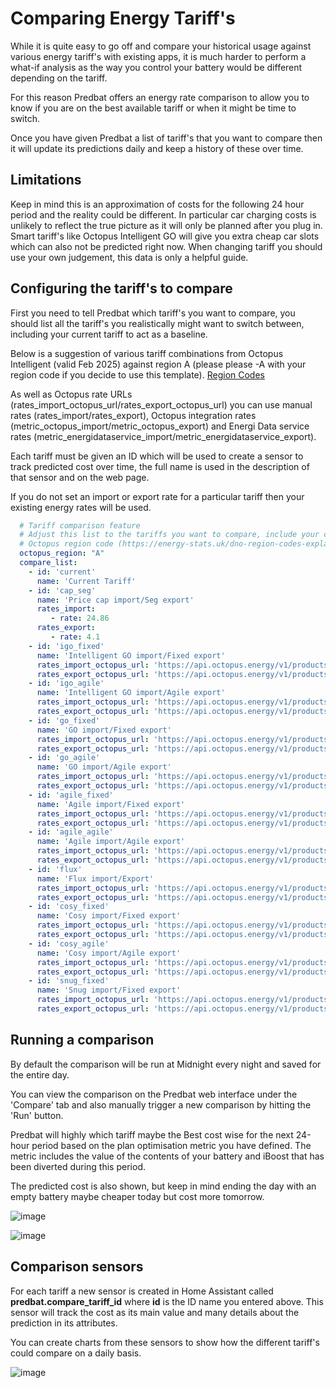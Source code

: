 # Comparing Energy Tariff's

While it is quite easy to go off and compare your historical usage against various energy tariff's with existing apps, it is much harder to perform a what-if analysis
as the way you control your battery would be different depending on the tariff.

For this reason Predbat offers an energy rate comparison to allow you to know if you are on the best available tariff or when it might be time to switch.

Once you have given Predbat a list of tariff's that you want to compare then it will update its predictions daily and keep a history of these over time.

## Limitations

Keep in mind this is an approximation of costs for the following 24 hour period and the reality could be different. In particular car charging costs is unlikely to reflect
the true picture as it will only be planned after you plug in. Smart tariff's like Octopus Intelligent GO will give you extra cheap car slots which can also not be
predicted right now. When changing tariff you should use your own judgement, this data is only a helpful guide.

## Configuring the tariff's to compare

First you need to tell Predbat which tariff's you want to compare, you should list all the tariff's you realistically might want to switch between, including your
current tariff to act as a baseline.

Below is a suggestion of various tariff combinations from Octopus Intelligent (valid Feb 2025) against region A (please please -A with your region code if you decide
to use this template). [Region Codes](https://energy-stats.uk/dno-region-codes-explained/)

As well as Octopus rate URLs (rates_import_octopus_url/rates_export_octopus_url) you can use manual rates (rates_import/rates_export),
Octopus integration rates (metric_octopus_import/metric_octopus_export) and Energi Data service rates (metric_energidataservice_import/metric_energidataservice_export).

Each tariff must be given an ID which will be used to create a sensor to track predicted cost over time, the full name is used in the description of that sensor and on
the web page.

If you do not set an import or export rate for a particular tariff then your existing energy rates will be used.

```yaml
  # Tariff comparison feature
  # Adjust this list to the tariffs you want to compare, include your current tariff also
  # Octopus region code (https://energy-stats.uk/dno-region-codes-explained/)
  octopus_region: "A"
  compare_list:
    - id: 'current'
      name: 'Current Tariff'
    - id: 'cap_seg'
      name: 'Price cap import/Seg export'
      rates_import:
         - rate: 24.86
      rates_export:
         - rate: 4.1      
    - id: 'igo_fixed'
      name: 'Intelligent GO import/Fixed export'
      rates_import_octopus_url: 'https://api.octopus.energy/v1/products/INTELLI-BB-VAR-23-03-01/electricity-tariffs/E-1R-INTELLI-BB-VAR-23-03-01-{octopus_region}/standard-unit-rates/'
      rates_export_octopus_url: 'https://api.octopus.energy/v1/products/OUTGOING-VAR-BB-24-10-26/electricity-tariffs/E-1R-OUTGOING-VAR-BB-24-10-26-{octopus_region}/standard-unit-rates/'
    - id: 'igo_agile'
      name: 'Intelligent GO import/Agile export'
      rates_import_octopus_url: 'https://api.octopus.energy/v1/products/INTELLI-BB-VAR-23-03-01/electricity-tariffs/E-1R-INTELLI-BB-VAR-23-03-01-{octopus_region}/standard-unit-rates/'
      rates_export_octopus_url: 'https://api.octopus.energy/v1/products/AGILE-OUTGOING-BB-23-02-28/electricity-tariffs/E-1R-AGILE-OUTGOING-BB-23-02-28-{octopus_region}/standard-unit-rates/'
    - id: 'go_fixed'
      name: 'GO import/Fixed export'
      rates_import_octopus_url: 'https://api.octopus.energy/v1/products/GO-VAR-BB-23-02-07/electricity-tariffs/E-1R-GO-VAR-BB-23-02-07-{octopus_region}/standard-unit-rates/'
      rates_export_octopus_url: 'https://api.octopus.energy/v1/products/OUTGOING-VAR-BB-24-10-26/electricity-tariffs/E-1R-OUTGOING-VAR-BB-24-10-26-{octopus_region}/standard-unit-rates/'
    - id: 'go_agile'
      name: 'GO import/Agile export'
      rates_import_octopus_url: 'https://api.octopus.energy/v1/products/GO-VAR-BB-23-02-07/electricity-tariffs/E-1R-GO-VAR-BB-23-02-07-{octopus_region}/standard-unit-rates/'
      rates_export_octopus_url: 'https://api.octopus.energy/v1/products/AGILE-OUTGOING-BB-23-02-28/electricity-tariffs/E-1R-AGILE-OUTGOING-BB-23-02-28-{octopus_region}/standard-unit-rates/'
    - id: 'agile_fixed'
      name: 'Agile import/Fixed export'
      rates_import_octopus_url: 'https://api.octopus.energy/v1/products/AGILE-24-10-01/electricity-tariffs/E-1R-AGILE-24-10-01-{octopus_region}/standard-unit-rates/'
      rates_export_octopus_url: 'https://api.octopus.energy/v1/products/OUTGOING-VAR-BB-24-10-26/electricity-tariffs/E-1R-OUTGOING-VAR-BB-24-10-26-{octopus_region}/standard-unit-rates/'
    - id: 'agile_agile'
      name: 'Agile import/Agile export'
      rates_import_octopus_url: 'https://api.octopus.energy/v1/products/AGILE-24-10-01/electricity-tariffs/E-1R-AGILE-24-10-01-{octopus_region}/standard-unit-rates/'
      rates_export_octopus_url: 'https://api.octopus.energy/v1/products/AGILE-OUTGOING-BB-23-02-28/electricity-tariffs/E-1R-AGILE-OUTGOING-BB-23-02-28-{octopus_region}/standard-unit-rates/'
    - id: 'flux'
      name: 'Flux import/Export'
      rates_import_octopus_url: 'https://api.octopus.energy/v1/products/FLUX-IMPORT-23-02-14/electricity-tariffs/E-1R-FLUX-IMPORT-23-02-14-{octopus_region}/standard-unit-rates'
      rates_export_octopus_url: 'https://api.octopus.energy/v1/products/FLUX-EXPORT-BB-23-02-14/electricity-tariffs/E-1R-FLUX-EXPORT-BB-23-02-14-{octopus_region}/standard-unit-rates'
    - id: 'cosy_fixed'
      name: 'Cosy import/Fixed export'
      rates_import_octopus_url: 'https://api.octopus.energy/v1/products/COSY-22-12-08/electricity-tariffs/E-1R-COSY-22-12-08-{octopus_region}/standard-unit-rates'
      rates_export_octopus_url: 'https://api.octopus.energy/v1/products/OUTGOING-VAR-BB-24-10-26/electricity-tariffs/E-1R-OUTGOING-VAR-BB-24-10-26-{octopus_region}/standard-unit-rates/'
    - id: 'cosy_agile'
      name: 'Cosy import/Agile export'
      rates_import_octopus_url: 'https://api.octopus.energy/v1/products/COSY-22-12-08/electricity-tariffs/E-1R-COSY-22-12-08-{octopus_region}/standard-unit-rates'
      rates_export_octopus_url: 'https://api.octopus.energy/v1/products/AGILE-OUTGOING-BB-23-02-28/electricity-tariffs/E-1R-AGILE-OUTGOING-BB-23-02-28-{octopus_region}/standard-unit-rates/'
    - id: 'snug_fixed'
      name: 'Snug import/Fixed export'
      rates_import_octopus_url: 'https://api.octopus.energy/v1/products/SNUG-24-11-07/electricity-tariffs/E-1R-SNUG-24-11-07-{octopus_region}/standard-unit-rates/'
      rates_export_octopus_url: 'https://api.octopus.energy/v1/products/OUTGOING-VAR-BB-24-10-26/electricity-tariffs/E-1R-OUTGOING-VAR-BB-24-10-26-{octopus_region}/standard-unit-rates/'
```

## Running a comparison

By default the comparison will be run at Midnight every night and saved for the entire day.

You can view the comparison on the Predbat web interface under the 'Compare' tab and also manually trigger a new comparison by hitting the 'Run' button.

Predbat will highly which tariff maybe the Best cost wise for the next 24-hour period based on the plan optimisation metric you have defined. The metric
includes the value of the contents of your battery and iBoost that has been diverted during this period.

The predicted cost is also shown, but keep in mind ending the day with an empty battery maybe cheaper today but cost more tomorrow.

![image](https://github.com/user-attachments/assets/399866a1-7d86-457d-b525-7c2e1fdf683b)

![image](https://github.com/user-attachments/assets/b7c7f9a3-8a80-4abf-a08c-4da62b9258fe)

## Comparison sensors

For each tariff a new sensor is created in Home Assistant called **predbat.compare_tariff_id** where **id** is the ID name you entered above. This sensor will track the cost
as its main value and many details about the prediction in its attributes.

You can create charts from these sensors to show how the different tariff's could compare on a daily basis.

![image](https://github.com/user-attachments/assets/6d5c30f6-822f-4d9c-b4a6-701c0b676c61)
